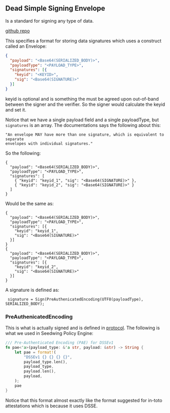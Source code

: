 ## Dead Simple Signing Envelope
Is a standard for signing any type of data.

[github repo](https://github.com/secure-systems-lab/dsse)

This specifies a format for storing data signatures which uses a construct
called an Envelope:
```json
{
  "payload": "<Base64(SERIALIZED_BODY)>",
  "payloadType": "<PAYLOAD_TYPE>",
  "signatures": [{
    "keyid": "<KEYID>",
    "sig": "<Base64(SIGNATURE)>"
  }]
}
```
keyid is optional and is something the must be agreed upon out-of-band between
the signer and the verifier. So the signer would calculate the keyid and set
it.

Notice that we have a single payload field and a single payloadType, but
`signatures` is an array. The documentations says the following about this:
```
"An envelope MAY have more than one signature, which is equivalent to separate
envelopes with individual signatures."
```
So the following:
```
{
  "payload": "<Base64(SERIALIZED_BODY)>",
  "payloadType": "<PAYLOAD_TYPE>",
  "signatures": [
    { "keyid": "keyid_1", "sig": "<Base64(SIGNATURE)>" },
    { "keyid": "keyid_2", "sig": "<Base64(SIGNATURE)>" }
  ]
}
```
Would be the same as:
```
{
  "payload": "<Base64(SERIALIZED_BODY)>",
  "payloadType": "<PAYLOAD_TYPE>",
  "signatures": [{
    "keyid": "keyid_1",
    "sig": "<Base64(SIGNATURE)>"
  }]
}
{
  "payload": "<Base64(SERIALIZED_BODY)>",
  "payloadType": "<PAYLOAD_TYPE>",
  "signatures": [{
    "keyid": "keyid_2",
    "sig": "<Base64(SIGNATURE)>"
  }]
}
```

A signature is defined as:
```
 signature = Sign(PreAuthenicatedEncoding(UTF8(payloadType), SERIALIZED_BODY); 
```

### PreAuthenicatedEncoding
This is what is actually signed and is defined in [protocol]. The following is
what we used in Seedwing Policy Engine:
```rust
/// Pre-Authenticated Encoding (PAE) for DSSEv1                                 
fn pae<'a>(payload_type: &'a str, payload: &str) -> String {                    
    let pae = format!(                                                          
        "DSSEv1 {} {} {} {}",                                                   
        payload_type.len(),                                                     
        payload_type,                                                           
        payload.len(),                                                          
        payload,                                                                
    );                                                                          
    pae                                                                         
}

```

Notice that this format almost exactly like the format
suggested for in-toto attestations which is because it uses DSSE.



[protocol]: https://github.com/secure-systems-lab/dsse/blob/master/protocol.md
